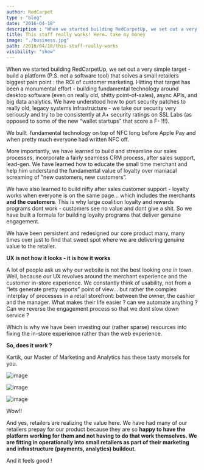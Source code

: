 ```yaml
---
author: RedCarpet
type : "blog"
date: "2016-04-18"
description : "When we started building RedCarpetUp, we set out a very simple target - build a platform (P.S. not a software tool) that solves a small retailers biggest pain ."
title: This stuff really works! Here… take my money
image: "./business.jpg"
path: /2016/04/18/this-stuff-really-works
visibility: "show"
---
```




When we started building RedCarpetUp, we set out a very simple target - build a platform (P.S. not a software tool) that solves a small retailers biggest pain point : the ROI of customer marketing. Hitting that target has been a monumental effort - building fundamental technology around desktop software (even on really old, shitty point-of-sales), async APIs, and big data analytics. We have understood how to port security patches to really old, legacy systems infrastructure - we take our security very seriously and try to be consistently at A+ security ratings on SSL Labs (as opposed to some of the new “wallet startups” that score a F- !!!).

We built  fundamental technology on top of NFC long before Apple Pay and when pretty much everyone had written NFC off.

More importantly, we have learned to build and streamline our sales processes, incorporate a fairly seamless CRM process, after sales support, lead-gen. We have learned how to educate the small time merchant and help him understand the fundamental value of loyalty over maniacal screaming of “new customers, new customers”.

We have also learned to build nifty after sales customer support - loyalty works when everyone is on the same page… which includes the merchants **and the customers**. This is why large coalition loyalty and rewards programs dont work - customers see no value and dont give a shit. So we have built a formula for building loyalty programs that deliver genuine engagement.

We have been persistent and redesigned our core product many, many times over just to find that sweet spot where we are delivering genuine value to the retailer.

**UX is not how it looks - it is how it works**

A lot of people ask us why our website is not the best looking one in town. Well, because our UX revolves around the merchant experience and the customer in-store experience. We constantly think of usability, not from a “lets generate pretty reports” point of view… but rather the complex interplay of processes in a retail storefront: between the owner, the cashier and the manager. What makes their life easier ? can we automate anything ? Can we reverse the engagement process so that we dont slow down service ?

Which is why we have been investing our (rather sparse) resources into fixing the in-store experience rather than the web experience.

**So, does it work ?**

Kartik, our Master of Marketing and Analytics has these tasty morsels for you.

![image](http://38.media.tumblr.com/d3be762c7256eeff25a01f89c2057418/tumblr_inline_neicam1hIy1sir05l.png)

![image](http://38.media.tumblr.com/4a9a578f95f3195fbceccc1d2b029d04/tumblr_inline_neicb3BVfW1sir05l.png)

![image](http://33.media.tumblr.com/6dc3bf8b040ba445cba1df130ebb0d78/tumblr_inline_neicbiXDck1sir05l.png)

Wow!!

And yes, retailers are realizing the value here. We have had many of our retailers <span>prepay</span> for our product because they are so **happy to have the platform working for them and not having to do that work themselves. We are fitting in operationally into small retailers as part of their marketing and infrastructure (payments, analytics) buildout.**

And it feels good !
